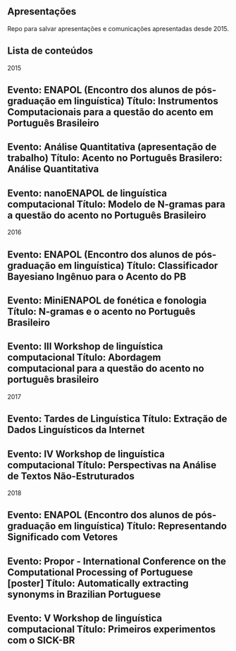 ## Apresentações

Repo para salvar apresentações e comunicações apresentadas desde 2015.


Lista de conteúdos
---------------------------------
2015

Evento: ENAPOL (Encontro dos alunos de pós-graduação em linguística)
Título: Instrumentos Computacionais para a questão do acento em Português Brasileiro
---------------------------------
Evento: Análise Quantitativa (apresentação de trabalho)
Título: Acento no Português Brasilero: Análise Quantitativa
---------------------------------
Evento: nanoENAPOL de linguística computacional
Título: Modelo de N-gramas para a questão do acento no Português Brasileiro
---------------------------------

2016

Evento: ENAPOL (Encontro dos alunos de pós-graduação em linguística)
Título: Classificador Bayesiano Ingênuo para o Acento do PB
---------------------------------
Evento: MiniENAPOL de fonética e fonologia
Título: N-gramas e o acento no Português Brasileiro
---------------------------------
Evento: III Workshop de linguística computacional
Título: Abordagem computacional para a questão do acento no português brasileiro
---------------------------------

2017

Evento: Tardes de Linguística
Título: Extração de Dados Linguísticos da Internet
---------------------------------
Evento: IV Workshop de linguística computacional
Título: Perspectivas na Análise de Textos Não-Estruturados
---------------------------------

2018

Evento: ENAPOL (Encontro dos alunos de pós-graduação em linguística)
Título: Representando Significado com Vetores
---------------------------------
Evento: Propor - International Conference on the Computational Processing of Portuguese [poster]
Título: Automatically extracting synonyms in Brazilian Portuguese
---------------------------------
Evento: V Workshop de linguística computacional
Título: Primeiros experimentos com o SICK-BR
---------------------------------
